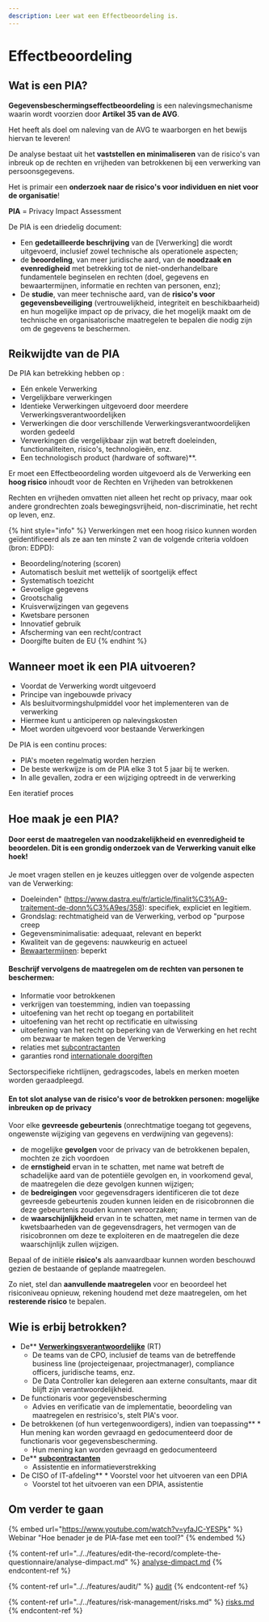 ```yaml
---
description: Leer wat een Effectbeoordeling is.
---
```


# Effectbeoordeling

## Wat is een PIA?

**Gegevensbeschermingseffectbeoordeling** is een nalevingsmechanisme waarin wordt voorzien door **Artikel 35 van de AVG**.

Het heeft als doel om naleving van de AVG te waarborgen en het bewijs hiervan te leveren!

De analyse bestaat uit het **vaststellen en minimaliseren** van de risico's van inbreuk op de rechten en vrijheden van betrokkenen bij een verwerking van persoonsgegevens.

Het is primair een **onderzoek naar de risico's voor individuen en niet voor de organisatie**!

**PIA** = Privacy Impact Assessment

De PIA is een driedelig document:

* Een **gedetailleerde beschrijving** van de [Verwerking] die wordt uitgevoerd, inclusief zowel technische als operationele aspecten;
* de **beoordeling**, van meer juridische aard, van de **noodzaak en evenredigheid** met betrekking tot de niet-onderhandelbare fundamentele beginselen en rechten (doel, gegevens en bewaartermijnen, informatie en rechten van personen, enz);
* De **studie**, van meer technische aard, van de **risico's voor gegevensbeveiliging** (vertrouwelijkheid, integriteit en beschikbaarheid) en hun mogelijke impact op de privacy, die het mogelijk maakt om de technische en organisatorische maatregelen te bepalen die nodig zijn om de gegevens te beschermen.

## Reikwijdte van de PIA

De PIA kan betrekking hebben op :

* Eén enkele Verwerking
* Vergelijkbare verwerkingen
* Identieke Verwerkingen uitgevoerd door meerdere Verwerkingsverantwoordelijken
* Verwerkingen die door verschillende Verwerkingsverantwoordelijken worden gedeeld
* Verwerkingen die vergelijkbaar zijn wat betreft doeleinden, functionaliteiten, risico's, technologieën, enz.
* Een technologisch product (hardware of software)**.

Er moet een Effectbeoordeling worden uitgevoerd als de Verwerking een **hoog risico** inhoudt voor de Rechten en Vrijheden van betrokkenen &#x20;

Rechten en vrijheden omvatten niet alleen het recht op privacy, maar ook andere grondrechten zoals bewegingsvrijheid, non-discriminatie, het recht op leven, enz.

{% hint style="info" %}
Verwerkingen met een hoog risico kunnen worden geïdentificeerd als ze aan ten minste 2 van de volgende criteria voldoen (bron: EDPD):

* &#x20;Beoordeling/notering (scoren)
* Automatisch besluit met wettelijk of soortgelijk effect
* Systematisch toezicht
* Gevoelige gegevens
* Grootschalig
* Kruisverwijzingen van gegevens
* Kwetsbare personen
* Innovatief gebruik
* Afscherming van een recht/contract
* Doorgifte buiten de EU
{% endhint %}

## Wanneer moet ik een PIA uitvoeren?

* Voordat de Verwerking wordt uitgevoerd
* Principe van ingebouwde privacy
* Als besluitvormingshulpmiddel voor het implementeren van de verwerking
* Hiermee kunt u anticiperen op nalevingskosten
* Moet worden uitgevoerd voor bestaande Verwerkingen

De PIA is een continu proces:

* PIA's moeten regelmatig worden herzien
* De beste werkwijze is om de PIA elke 3 tot 5 jaar bij te werken.
* In alle gevallen, zodra er een wijziging optreedt in de verwerking

Een iteratief proces

## Hoe maak je een PIA?

#### Door eerst de **maatregelen van noodzakelijkheid en evenredigheid** te beoordelen. Dit is een grondig onderzoek van de Verwerking vanuit elke hoek!

Je moet vragen stellen en je keuzes uitleggen over de volgende aspecten van de Verwerking:

* Doeleinden" (https://www.dastra.eu/fr/article/finalit%C3%A9-traitement-de-donn%C3%A9es/358): specifiek, expliciet en legitiem.
* Grondslag: rechtmatigheid van de Verwerking, verbod op "purpose creep
* Gegevensminimalisatie: adequaat, relevant en beperkt
* Kwaliteit van de gegevens: nauwkeurig en actueel
* [Bewaartermijnen](https://www.dastra.eu/fr/article/dur%C3%A9e-de-conservation-des-donn%C3%A9es-personnelles/364): beperkt

#### Beschrijf vervolgens de **maatregelen om de rechten van personen te beschermen:**

* Informatie voor betrokkenen
* verkrijgen van toestemming, indien van toepassing
* uitoefening van het recht op toegang en portabiliteit
* uitoefening van het recht op rectificatie en uitwissing
* uitoefening van het recht op beperking van de Verwerking en het recht om bezwaar te maken tegen de Verwerking
* relaties met [subcontractanten](https://www.dastra.eu/fr/article/sous-traitant/388)
* garanties rond [internationale doorgiften](https://www.dastra.eu/fr/article/transfert-de-donnees-a-caractere-personnel/410)

Sectorspecifieke richtlijnen, gedragscodes, labels en merken moeten worden geraadpleegd.

#### En tot slot **analyse van de risico's voor de betrokken personen**: mogelijke inbreuken op de privacy

Voor elke **gevreesde gebeurtenis** (onrechtmatige toegang tot gegevens, ongewenste wijziging van gegevens en verdwijning van gegevens):

* de mogelijke **gevolgen** voor de privacy van de betrokkenen bepalen, mochten ze zich voordoen
* de **ernstigheid** ervan in te schatten, met name wat betreft de schadelijke aard van de potentiële gevolgen en, in voorkomend geval, de maatregelen die deze gevolgen kunnen wijzigen;
* de **bedreigingen** voor gegevensdragers identificeren die tot deze gevreesde gebeurtenis zouden kunnen leiden en de risicobronnen die deze gebeurtenis zouden kunnen veroorzaken;
* de **waarschijnlijkheid** ervan in te schatten, met name in termen van de kwetsbaarheden van de gegevensdragers, het vermogen van de risicobronnen om deze te exploiteren en de maatregelen die deze waarschijnlijk zullen wijzigen.

Bepaal of de initiële **risico's** als aanvaardbaar kunnen worden beschouwd gezien de bestaande of geplande maatregelen.

Zo niet, stel dan **aanvullende maatregelen** voor en beoordeel het risiconiveau opnieuw, rekening houdend met deze maatregelen, om het **resterende risico** te bepalen.

## Wie is erbij betrokken?

* De** [**Verwerkingsverantwoordelijke**](https://www.dastra.eu/fr/article/responsable-de-traitement/392) (RT)
  * De teams van de CPO, inclusief de teams van de betreffende business line (projecteigenaar, projectmanager), compliance officers, juridische teams, enz.
  * De Data Controller kan delegeren aan externe consultants, maar dit blijft zijn verantwoordelijkheid.
* De functionaris voor gegevensbescherming
  * Advies en verificatie van de implementatie, beoordeling van maatregelen en restrisico's, stelt PIA's voor.
* De betrokkenen (of hun vertegenwoordigers), indien van toepassing** * Hun mening kan worden gevraagd en gedocumenteerd door de functionaris voor gegevensbescherming.
  * Hun mening kan worden gevraagd en gedocumenteerd
* De** [**subcontractanten**](https://www.dastra.eu/fr/article/sous-traitant/388)
  * Assistentie en informatieverstrekking
* De CISO of IT-afdeling** * Voorstel voor het uitvoeren van een DPIA
  * Voorstel tot het uitvoeren van een DPIA, assistentie



## Om verder te gaan

{% embed url="https://www.youtube.com/watch?v=yfaJC-YESPk" %}
Webinar "Hoe benader je de PIA-fase met een tool?"
{% endembed %}

{% content-ref url="../../features/edit-the-record/complete-the-questionnaire/analyse-dimpact.md" %}
[analyse-dimpact.md](../../features/edit-the-record/complete-the-questionnaire/analyse-dimpact.md)
{% endcontent-ref %}

{% content-ref url="../../features/audit/" %}
[audit](../../features/audit/)
{% endcontent-ref %}

{% content-ref url="../../features/risk-management/risks.md" %}
[risks.md](../../features/risk-management/risks.md)
{% endcontent-ref %}